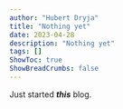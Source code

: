 ```yaml
---
author: "Hubert Dryja"
title: "Nothing yet"
date: 2023-04-28
description: "Nothing yet"
tags: []
ShowToc: true
ShowBreadCrumbs: false
---
```

Just started ***this*** blog.